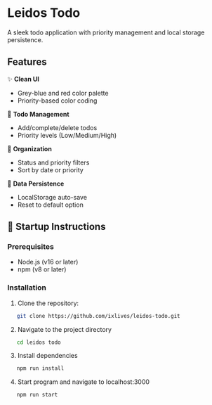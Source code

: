 # Leidos Todo

A sleek todo application with priority management and local storage persistence.

## Features

✨ **Clean UI**

- Grey-blue and red color palette
- Priority-based color coding

📝 **Todo Management**

- Add/complete/delete todos
- Priority levels (Low/Medium/High)

🔄 **Organization**

- Status and priority filters
- Sort by date or priority

💾 **Data Persistence**

- LocalStorage auto-save
- Reset to default option

## 🚀 Startup Instructions

### Prerequisites

- Node.js (v16 or later)
- npm (v8 or later)

### Installation

1. Clone the repository:
```bash
   git clone https://github.com/ixlives/leidos-todo.git
```
2. Navigate to the project directory

```bash
   cd leidos todo
```

3. Install dependencies

```bash
   npm run install
```

4. Start program and navigate to localhost:3000

```bash
   npm run start
```
